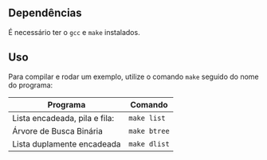 ## Dependências

É necessário ter o `gcc` e `make` instalados.

## Uso

Para compilar e rodar um exemplo, utilize o comando `make` seguido do nome do programa:

| Programa                      | Comando      |
| ----------------------------- | ------------ |
| Lista encadeada, pila e fila: | `make list`  |
| Árvore de Busca Binária       | `make btree` |
| Lista duplamente encadeada    | `make dlist` |
